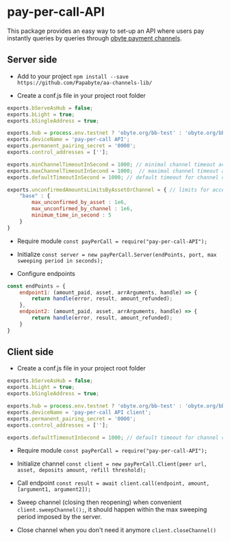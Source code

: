 # pay-per-call-API

This package provides an easy way to set-up an API where users pay instantly queries by queries through [obyte payment channels](https://github.com/Papabyte/aa-channels-lib/).


## Server side

* Add to your project `npm install --save https://github.com/Papabyte/aa-channels-lib/`

* Create a conf.js file in your project root folder

```javascript
exports.bServeAsHub = false;
exports.bLight = true;
exports.bSingleAddress = true;

exports.hub = process.env.testnet ? 'obyte.org/bb-test' : 'obyte.org/bb';
exports.deviceName = 'pay-per-call API';
exports.permanent_pairing_secret = '0000';
exports.control_addresses = [''];

exports.minChannelTimeoutInSecond = 1000; // minimal channel timeout acceptable
exports.maxChannelTimeoutInSecond = 1000;  // maximal channel timeout acceptable
exports.defaultTimeoutInSecond = 1000; // default timeout for channel creation

exports.unconfirmedAmountsLimitsByAssetOrChannel = { // limits for accepting payments backed by unconfirmed deposit from peer
	"base" : {
		max_unconfirmed_by_asset : 1e6,
		max_unconfirmed_by_channel : 1e6,
		minimum_time_in_second : 5
	}
}

```

* Require module `const payPerCall = require("pay-per-call-API");`

* Initialize `const server = new payPerCall.Server(endPoints, port, max sweeping period in seconds);`

* Configure endpoints

```javascript
const endPoints = {
	endpoint1: (amount_paid, asset, arrArguments, handle) => {
		return handle(error, result, amount_refunded);
	},
	endpoint2: (amount_paid, asset, arrArguments, handle) => {
		return handle(error, result, amount_refunded);
	}
}
```

## Client side

* Create a conf.js file in your project root folder
```javascript
exports.bServeAsHub = false;
exports.bLight = true;
exports.bSingleAddress = true;

exports.hub = process.env.testnet ? 'obyte.org/bb-test' : 'obyte.org/bb';
exports.deviceName = 'pay-per-call API client';
exports.permanent_pairing_secret = '0000';
exports.control_addresses = [''];

exports.defaultTimeoutInSecond = 1000; // default timeout for channel creation
```

* Require module `const payPerCall = require("pay-per-call-API");`

* Initialize channel `const client = new payPerCall.Client(peer url, asset, deposits amount, refill threshold);`

* Call endpoint `const result = await client.call(endpoint, amount, [argument1, argument2]);`

* Sweep channel (closing then reopening) when convenient `client.sweepChannel();`, it should happen within the max sweeping period imposed by the server.

* Close channel when you don't need it anymore `client.closeChannel()`